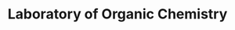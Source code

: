 ---
title: "Laboratory of Organic Chemistry"
draft: false

# page title background image
bg_image: "images/banner/bg1.jpg"

# meta description ~100 letters in Japanese
description : "Developmemt of New Synthetic Reaction and Its Application to the Synthesis of Bioactive Compounds"

# Research image
image: "images/labs/flask.jpg"

# interest

# taxonomy
la_categories: "Reaction Chemistry" # 分子化学 | 物質化学 | 反応化学
keywords: ["Synthetic Organic Chemistry", "Biologically Active Compound", "Photocatalytic Reaction"]

# faculties; label: true name and title
faculties:
- id: kadota
  name: Prof. Isao Kadota
- id: takamura
  name: Assoc. Prof. Hiroyoshi Takamura


# contact info
contact:
- icon: ti-email
  link: mailto:kadota-i@okayama-u.ac.jp
  name: kadota-i@okayama-u.ac.jp
- icon: ti-mobile
  link: tel:086-251-7836
  name: 086-251-7836


- name : "Laboratory of Organic Chemistry"
  icon : "ti-world" # icon pack : https://themify.me/themify-icons
  link : "http://chem.okayama-u.ac.jp/~organic/homejpn.html"

- name : "3-1-1 Tsushima-Naka, Kita Ward, Okayama City, Okayama 700-8530"
  icon : "ti-location-pin" # icon pack : https://themify.me/themify-icons
  link : "#"

# type
type: "laboratory"
---